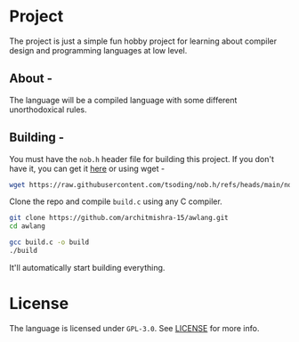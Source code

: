 # Project

The project is just a simple fun hobby project for learning about compiler design and programming languages at low level.

## About -

The language will be a compiled language with some different unorthodoxical rules.


## Building - 

You must have the `nob.h` header file for building this project. If you don't have it, you can get it [here](github.com/tsoding/nob.h)
or using wget -

```bash
wget https://raw.githubusercontent.com/tsoding/nob.h/refs/heads/main/nob.h
```
Clone the repo and compile `build.c` using any C compiler.
```bash
git clone https://github.com/architmishra-15/awlang.git
cd awlang
```

```bash
gcc build.c -o build
./build
```

It'll automatically start building everything.

# License

The language is licensed under `GPL-3.0`. See [LICENSE](./LICENSE) for more info.
